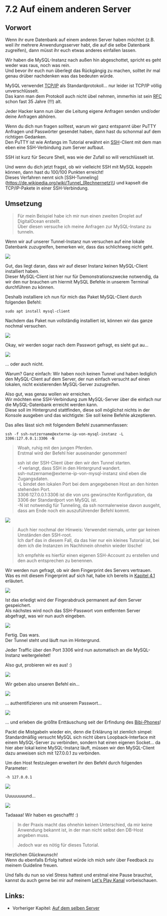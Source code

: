 # 7.2 Auf einem anderen Server

## Vorwort

Wenn ihr eure Datenbank auf einem anderen Server haben möchtet \(z.B. weil ihr mehrere Anwendungsserver habt, die auf die selbe Datenbank zugreifen\), dann müsst ihr euch etwas anderes einfallen lassen.

Wir haben die MySQL-Instanz nach außen hin abgeschottet, spricht es geht weder was raus, noch was rein.  
Und bevor ihr euch nun überlegt das Rückgängig zu machen, solltet ihr mal genau drüber nachdenken was das bedeuten würde.

MySQL verwendet [TCP/IP](https://tools.ietf.org/html/rfc793) als Standardprotokoll... nur leider ist TCP/IP völlig unverschlüsselt.  
Das kann man dem Protokoll auch nicht übel nehmen, immerhin ist sein [RFC ](https://de.wikipedia.org/wiki/Request_for_Comments)schon fast 35 Jahre \(!!!\) alt.

Jeder Hacker kann nun über die Leitung eigene Anfragen senden und/oder deine Anfragen abhören.

Wenn du dich nun fragen solltest, warum wir ganz entspannt über PuTTY Anfragen und Passwörter gesendet haben, dann hast du schonmal auf dem richtigen Gedanken.  
Den PuTTY ist wie Anfangs im Tutorial erwähnt ein [SSH](https://tools.ietf.org/html/rfc4253)-Client mit dem man eben eine SSH-Verbindung zum Server aufbaut.

SSH ist kurz für Secure Shell, was wie der Zufall so will verschlüsselt ist.

Und wenn du dich jetzt fragst, ob wir vielleicht SSH mit MySQL koppeln können, dann hast du 100/100 Punkten erreicht!  
Dieses Verfahren nennt sich [SSH-Tunneling](https://de.wikipedia.org/wiki/Tunnel_(Rechnernetz)\) und kapselt die TCP/IP-Pakete in einer SSH-Verbindung.

## Umsetzung

> Für mein Beispiel habe ich mir nun einen zweiten Droplet auf DigitalOcean erstellt.  
> Über diesen versuche ich meine Anfragen zur MySQL-Instanz zu tunneln.

Wenn wir auf unserer Tunnel-Instanz nun versuchen auf eine lokale Datenbank zuzugreifen, bemerken wir, dass das schlichtweg nicht geht.

![](/assets/connect-extern-1.png)

Gut, das liegt daran, dass wir auf dieser Instanz keinen MySQL-Client installiert haben.  
Dieser MySQL-Client ist hier nur für Demonstrationszwecke notwendig, da wir den nur brauchen um hiermit MySQL Befehle in unserem Terminal durchführen zu können.

Deshalb installiere ich nun für mich das Paket MySQL-Client durch folgenden Befehl:

```
sudo apt install mysql-client
```

Nachdem das Paket nun vollständig installiert ist, können wir das ganze nochmal versuchen.

![](/assets/connect-extern-2.png)

Okay, wir werden sogar nach dem Passwort gefragt, es sieht gut au...

![](/assets/connect-extern-3.png)

... oder auch nicht.

Warum? Ganz einfach: Wir haben noch keinen Tunnel und haben lediglich den MySQL-Client auf dem Server, der nun einfach versucht auf einen lokalen, nicht existierenden MySQL-Server zuzugreifen.

Also gut, was genau wollen wir erreichen.  
Wir möchten eine SSH-Verbindung zum MySQL-Server über die einfach nur die MySQL-Datenbank erreicht werden kann.  
Diese soll im Hintergrund stattfinden, diese soll möglichst nichts in der Konsole ausgeben und das wichtigste: Sie soll keine Befehle akzeptieren.

Das alles lässt sich mit folgendem Befehl zusammenfassen:

```
ssh -f ssh-nutzername@externe-ip-von-mysql-instanz -L 3306:127.0.0.1:3306 -N
```

> Woah, ruhig mit den jungen Pferden.  
> Erstmal wird der Befehl hier auseinander genommen!
>
> ssh ist der SSH-Client über den wir den Tunnel starten.  
> -f verlangt, dass SSH in den Hintergrund wandert.  
> ssh-nutzername@externe-ip-von-mysql-instanz sind eben die Zugangsdaten.  
> -L bindet den lokalen Port bei dem angegebenen Host an den hinten stehenden Port.  
> 3306:127.0.0.1:3306 ist die von uns gewünschte Konfiguration, da 3306 der Standardport von MySQL ist.  
> -N ist notwendig für Tunneling, da ssh normalerweise davon ausgeht, dass am Ende noch ein auszuführender Befehl kommt.

![](/assets/connect-extern-4.png)

> Auch hier nochmal der Hinweis: Verwendet niemals, unter gar keinen Umständen den SSH-root.  
> Ich darf das in diesem Fall, da das hier nur ein kleines Tutorial ist, bei dem ich die Instanzen im Nachhinein ohnehin wieder lösche!
>
> Ich empfehle es hierfür einen eigenen SSH-Account zu erstellen und den auch entsprechen zu benennen.

Wir werden nun gefragt, ob wir dem Fingerprint des Servers vertrauen.  
Was es mit diesem Fingerprint auf sich hat, habe ich bereits in [Kapitel 4.1](/mit-dem-server-verbinden.md) erläutert.

![](/assets/connect-extern-5.png)

Ist das erledigt wird der Fingerabdruck permanent auf dem Server gespeichert.  
Als nächstes wird noch das SSH-Passwort vom entfernten Server abgefragt, was wir nun auch eingeben.

![](/assets/connect-extern-6.png)

Fertig. Das wars.  
Der Tunnel steht und läuft nun im Hintergrund.

Jeder Traffic über den Port 3306 wird nun automatisch an die MySQL-Instanz weitergeleitet!

Also gut, probieren wir es aus! :\)

![](/assets/connect-extern-7.png)

Wir geben also unseren Befehl ein...

![](/assets/connect-extern-8.png)

... authentifizieren uns mit unserem Passwort...

![](/assets/connect-extern-9.png)

... und erleben die größte Enttäuschung seit der Erfindung des [Bibi-Phones](https://youtu.be/wNmEAaPndLo)!

Packt die Mistgabeln wieder ein, denn die Erklärung ist ziemlich simpel: Standardmäßig versucht MySQL sich nicht übers Loopback-Interface mit einem MySQL-Server zu verbinden, sondern hat einen eigenen Socket... da hier aber lokal keine MySQL-Instanz läuft, müssen wir den MySQL-Client dazu anweisen sich mit 127.0.0.1 zu verbinden.

Um den Host festzulegen erweitert ihr den Befehl durch folgenden Parameter:

```
-h 127.0.0.1
```

![](/assets/connect-extern-10.png)

Uuuuuuuund...

![](/assets/connect-extern-11.png)

Tadaaaa! Wir haben es geschafft! :\)

> In der Praxis macht das ohnehin keinen Unterschied, da mir keine Anwendung bekannt ist, in der man nicht selbst den DB-Host angeben muss.
>
> Jedoch war es nötig für dieses Tutorial.

Herzlichen Glückwunsch!  
Wenn du ebenfalls Erfolg hattest würde ich mich sehr über Feedback zu meinem Guideline freuen.

Und falls du nun so viel Stress hattest und erstmal eine Pause brauchst, kannst du auch gerne bei mir auf meinem [Let's Play Kanal](https://www.youtube.com/Xhadius) vorbeischauen.

## Links:

* Vorheriger Kapitel: [Auf dem selben Server](/auf-dem-selben-server.md)




